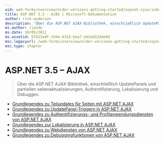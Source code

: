 ```yaml
---
uid: web-forms/overview/older-versions-getting-started/aspnet-ajax/index
title: ASP.NET 3.5 – AJAX | Microsoft-Dokumentation
author: rick-anderson
description: 'Über die ASP.NET AJAX-Bibliothek, einschließlich UpdatePanels und partiellen seitenaktualisierungen, Authentifizierung, Lokalisierung und Debuggen.'
ms.author: riande
ms.date: 10/05/2011
ms.assetid: b7d13a9f-3d44-431d-bea7-eb2da524de9d
msc.legacyurl: /web-forms/overview/older-versions-getting-started/aspnet-ajax
msc.type: chapter
---
```

<a name="aspnet-35---ajax"></a>ASP.NET 3.5 – AJAX
====================
> Über die ASP.NET AJAX-Bibliothek, einschließlich UpdatePanels und partiellen seitenaktualisierungen, Authentifizierung, Lokalisierung und Debuggen.


- [Grundlegendes zu Teilupdates für Seiten mit ASP.NET AJAX](understanding-partial-page-updates-with-asp-net-ajax.md)
- [Grundlegendes zu UpdatePanel-Triggern in ASP.NET AJAX](understanding-asp-net-ajax-updatepanel-triggers.md)
- [Grundlegendes zu Authentifizierungs- und Profilanwendungsdiensten von ASP.NET AJAX](understanding-asp-net-ajax-authentication-and-profile-application-services.md)
- [Grundlegendes zur Lokalisierung in ASP.NET AJAX](understanding-asp-net-ajax-localization.md)
- [Grundlegendes zu Webdiensten von ASP.NET AJAX](understanding-asp-net-ajax-web-services.md)
- [Grundlegendes zu Debuggingfunktionen von ASP.NET AJAX](understanding-asp-net-ajax-debugging-capabilities.md)
